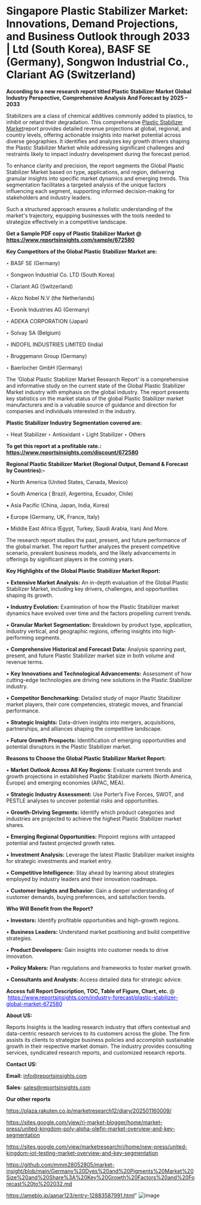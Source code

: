 # Singapore Plastic Stabilizer Market: Innovations, Demand Projections, and Business Outlook through 2033 | Ltd (South Korea), BASF SE (Germany), Songwon Industrial Co., Clariant AG (Switzerland)

<strong>According to a new research report titled Plastic Stabilizer Market Global Industry Perspective, Comprehensive Analysis And Forecast by 2025 – 2033</strong>

Stabilizers are a class of chemical additives commonly added to plastics, to inhibit or retard their degradation. This comprehensive <a href=https://www.reportsinsights.com/sample/672580>Plastic Stabilizer Market</a>report provides detailed revenue projections at global, regional, and country levels, offering actionable insights into market potential across diverse geographies. It identifies and analyzes key growth drivers shaping the Plastic Stabilizer Market while addressing significant challenges and restraints likely to impact industry development during the forecast period.

To enhance clarity and precision, the report segments the Global Plastic Stabilizer Market based on type, applications, and region, delivering granular insights into specific market dynamics and emerging trends. This segmentation facilitates a targeted analysis of the unique factors influencing each segment, supporting informed decision-making for stakeholders and industry leaders.

Such a structured approach ensures a holistic understanding of the market's trajectory, equipping businesses with the tools needed to strategize effectively in a competitive landscape.

<strong>Get a Sample PDF copy of Plastic Stabilizer Market </strong><strong>@<a href=https://www.reportsinsights.com/sample/672580 style=color:#0000ff;> https://www.reportsinsights.com/sample/672580</a></strong></font>

<strong>Key Competitors of the Global Plastic Stabilizer Market are:</strong>

‣ BASF SE (Germany)

‣ Songwon Industrial Co. LTD (South Korea)

‣ Clariant AG (Switzerland)

‣ Akzo Nobel N.V (the Netherlands)

‣ Evonik Industries AG (Germany)

‣ ADEKA CORPORATION (Japan)

‣ Solvay SA (Belgium)

‣ INDOFIL INDUSTRIES LIMITED (India)

‣ Bruggemann Group (Germany)

‣ Baerlocher GmbH (Germany)

The ‘Global Plastic Stabilizer Market Research Report’ is a comprehensive and informative study on the current state of the Global Plastic Stabilizer Market industry with emphasis on the global industry. The report presents key statistics on the market status of the global Plastic Stabilizer market manufacturers and is a valuable source of guidance and direction for companies and individuals interested in the industry.

<strong>Plastic Stabilizer Industry Segmentation covered are:</strong>

‣ Heat Stabilizer
‣ Antioxidant
‣ Light Stabilizer
‣ Others

<strong>To get this report at a profitable rate.: <a href=https://www.reportsinsights.com/discount/672580 style=color:#0000ff;>https://www.reportsinsights.com/discount/672580</a></strong></font>

<strong>Regional Plastic Stabilizer Market (Regional Output, Demand &amp; Forecast by Countries):-</strong>

• North America (United States, Canada, Mexico)

• South America ( Brazil, Argentina, Ecuador, Chile)

• Asia Pacific (China, Japan, India, Korea)

• Europe (Germany, UK, France, Italy)

• Middle East Africa (Egypt, Turkey, Saudi Arabia, Iran) And More.

The research report studies the past, present, and future performance of the global market. The report further analyzes the present competitive scenario, prevalent business models, and the likely advancements in offerings by significant players in the coming years.

<strong>Key Highlights of the Global Plastic Stabilizer Market Report:</strong>

• <strong>Extensive Market Analysis:</strong> An in-depth evaluation of the Global Plastic Stabilizer Market, including key drivers, challenges, and opportunities shaping its growth.

• <strong>Industry Evolution:</strong> Examination of how the Plastic Stabilizer market dynamics have evolved over time and the factors propelling current trends.

• <strong>Granular Market Segmentation:</strong> Breakdown by product type, application, industry vertical, and geographic regions, offering insights into high-performing segments.

• <strong>Comprehensive Historical and Forecast Data:</strong> Analysis spanning past, present, and future Plastic Stabilizer market size in both volume and revenue terms.

• <strong>Key Innovations and Technological Advancements:</strong> Assessment of how cutting-edge technologies are driving new solutions in the Plastic Stabilizer industry.

• <strong>Competitor Benchmarking:</strong> Detailed study of major Plastic Stabilizer market players, their core competencies, strategic moves, and financial performance.

• <strong>Strategic Insights:</strong> Data-driven insights into mergers, acquisitions, partnerships, and alliances shaping the competitive landscape.

• <strong>Future Growth Prospects:</strong> Identification of emerging opportunities and potential disruptors in the Plastic Stabilizer market.

<strong>Reasons to Choose the Global Plastic Stabilizer Market Report:</strong>

• <strong>Market Outlook Across All Key Regions:</strong> Evaluate current trends and growth projections in established Plastic Stabilizer markets (North America, Europe) and emerging economies (APAC, MEA).

• <strong>Strategic Industry Assessment:</strong> Use Porter’s Five Forces, SWOT, and PESTLE analyses to uncover potential risks and opportunities.

• <strong>Growth-Driving Segments:</strong> Identify which product categories and industries are projected to achieve the highest Plastic Stabilizer market shares.

• <strong>Emerging Regional Opportunities:</strong> Pinpoint regions with untapped potential and fastest projected growth rates.

• <strong>Investment Analysis:</strong> Leverage the latest Plastic Stabilizer market insights for strategic investments and market entry.

• <strong>Competitive Intelligence:</strong> Stay ahead by learning about strategies employed by industry leaders and their innovation roadmaps.

• <strong>Customer Insights and Behavior:</strong> Gain a deeper understanding of customer demands, buying preferences, and satisfaction trends.

<strong>Who Will Benefit from the Report?</strong>

• <strong>Investors:</strong> Identify profitable opportunities and high-growth regions.

• <strong>Business Leaders:</strong> Understand market positioning and build competitive strategies.

• <strong>Product Developers:</strong> Gain insights into customer needs to drive innovation.

• <strong>Policy Makers:</strong> Plan regulations and frameworks to foster market growth.

• <strong>Consultants and Analysts:</strong> Access detailed data for strategic advice.
</ul>
<strong>Access full Report Description, TOC, Table of Figure, Chart, etc. </strong>@  <a href=https://www.reportsinsights.com/industry-forecast/plastic-stabilizer-global-market-672580 style=color:#0000ff;>https://www.reportsinsights.com/industry-forecast/plastic-stabilizer-global-market-672580</a></font>

<strong><strong>About US</strong>:</strong>

Reports Insights is the leading research industry that offers contextual and data-centric research services to its customers across the globe. The firm assists its clients to strategize business policies and accomplish sustainable growth in their respective market domain. The industry provides consulting services, syndicated research reports, and customized research reports.

<strong>Contact US:</strong>

<p class=""""><b>Email:</b> <a href=mailto:info@reportsinsights.com>info@reportsinsights.com</a></p>
<p class=""""><b>Sales:</b> <a href=mailto:sales@reportsinsights.com>sales@reportsinsights.com</a></p>

<strong>Our other reports</strong>

<a href=https://plaza.rakuten.co.jp/marketresearch12/diary/202501160009/>https://plaza.rakuten.co.jp/marketresearch12/diary/202501160009/</a>

<a href=https://sites.google.com/view/ri-market-blogger/home/market-press/united-kingdom-poly-alpha-olefin-market-overview-and-key-segmentation>https://sites.google.com/view/ri-market-blogger/home/market-press/united-kingdom-poly-alpha-olefin-market-overview-and-key-segmentation</a>

<a href=https://sites.google.com/view/marketresearchri/home/new-press/united-kingdom-iot-testing-market-overview-and-key-segmentation>https://sites.google.com/view/marketresearchri/home/new-press/united-kingdom-iot-testing-market-overview-and-key-segmentation</a>

<a href=https://github.com/mmm28052805/market-insight/blob/main/Germany%20Dyes%20and%20Pigments%20Market%20Size%20and%20Share%3A%20Key%20Growth%20Factors%20and%20Forecast%20to%202032.md>https://github.com/mmm28052805/market-insight/blob/main/Germany%20Dyes%20and%20Pigments%20Market%20Size%20and%20Share%3A%20Key%20Growth%20Factors%20and%20Forecast%20to%202032.md</a>

<a href=https://ameblo.jp/aanar123/entry-12883587991.html>https://ameblo.jp/aanar123/entry-12883587991.html</a>"
![image](https://github.com/user-attachments/assets/9548a8fa-1695-4b2b-852b-a7759be4d70d)
